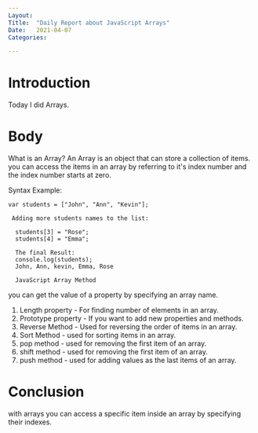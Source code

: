 ```yaml
---
Layout:
Title:	"Daily Report about JavaScript Arrays"
Date:	2021-04-07
Categories:

---
```


# Introduction
Today I did Arrays.

# Body

What is an Array?
An Array is an object that can store a collection of items.
you can access the items in an array by referring to it's index
number and the index number starts at zero.

  Syntax Example:

    var students = ["John", "Ann", "Kevin"];

     Adding more students names to the list:
      
      students[3] = "Rose";
      students[4] = "Emma";

      The final Result:
      console.log(students);
      John, Ann, kevin, Emma, Rose

      JavaScript Array Method

you can get the value of a property by specifying an array name.
 1. Length property - For finding number of elements in an array.
 2. Prototype property - If you want to add new properties and methods.
 3. Reverse Method - Used for reversing the order of items in an array.
 4. Sort Method - used for sorting items in an array.
 5. pop method - used for removing the first item of an array.
 6. shift method - used for removing the first item of an array.
 7. push method - used for adding values as the last items of an array.

# Conclusion
with arrays you can access a specific item inside an array by specifying their indexes. 